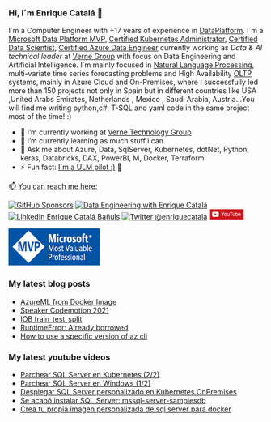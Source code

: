 ### Hi, I´m Enrique Catalá 👋 

I´m a Computer Engineer with +17 years of experience in [DataPlatform](https://en.wikipedia.org/wiki/Data_management_platform). I´m a [Microsoft Data Platform MVP](http://mvp.microsoft.com/es-es/mvp/Enrique%20Catala-5000312), [Certified Kubernetes Administrator](https://www.youracclaim.com/badges/0b17b446-3e58-4d13-aa0b-ded041a9260a/public_url), [Certified Data Scientist](https://www.credly.com/badges/6de55996-45bf-4e15-9b4b-b13425a9064a/public_url), [Certified Azure Data Engineer](https://www.credly.com/badges/50e1ce3f-ae34-4ce3-ba2d-a173d03d4e9d/public_url) currently working as _Data & AI technical leader_ at [Verne Group](https://www.vernegroup.com/vernetech/) with focus on Data Engineering and Artificial Intelligence. I´m mainly focused in [Natural Language Processing](https://en.wikipedia.org/wiki/Natural_language_processing), multi-variate time series forecasting problems and High Availability [OLTP](https://es.wikipedia.org/wiki/OLTP) systems, mainly in Azure Cloud and On-Premises, where I successfully led more than 150 projects not only in Spain but in different countries like USA ,United Arabs Emirates, Netherlands , Mexico , Saudi Arabia, Austria...You will find me writing python,c#, T-SQL and yaml code in the same project most of the time! :)

- 🔭 I’m currently working at [Verne Technology Group](https://www.vernegroup.com/vernetech/)
- 🌱 I’m currently learning as much stuff i can.
- 💬 Ask me about Azure, Data, SqlServer, Kubernetes, dotNet, Python, keras, Databricks, DAX, PowerBI, M, Docker, Terraform
- ⚡ Fun fact: [I´m a ULM pilot :)](https://www.youtube.com/watch?v=1gtMmFfKebI) 🛫

<a href="mailto:enrique@enriquecatala.com" >📫 You can reach me here:  </a>
<div>
    <a href="https://github.com/sponsors/enriquecatala"><img src="https://img.shields.io/badge/GitHub_Sponsors--_.svg?style=flat-square&logo=github&logoColor=EA4AAA" alt="GitHub Sponsors"></a>
    <a href="https://enriquecatala.com"><img src="https://img.shields.io/website?down_color=red&down_message=down&label=enriquecatala.com&up_color=46C018&url=https%3A%2F%2Fenriquecatala.com&style=flat-square" alt="Data Engineering with Enrique Catalá"></a>
    <a href="https://www.linkedin.com/in/enriquecatala"><img src="https://img.shields.io/badge/LinkedIn--_.svg?style=flat-square&logo=linkedin" alt="LinkedIn Enrique Catalá Bañuls"></a>
    <a href="https://twitter.com/enriquecatala"><img src="https://img.shields.io/twitter/follow/enriquecatala?color=blue&label=twitter&style=flat-square" alt="Twitter @enriquecatala"></a>
    <a href="https://youtube.com/enriquecatala"><img src="https://raw.githubusercontent.com/enriquecatala/enriquecatala/master/img/youtube.png" alt="Canal de Enrique Catalá" height=20></a>
</div>

<a href="https://mvp.microsoft.com/es-es/PublicProfile/5000312?fullName=Enrique%20Catala"><img src="https://raw.githubusercontent.com/enriquecatala/enriquecatala/master/img/MVP_Logo_horizontal.png" alt="Microsoft DataPlatform MVP Enrique Catalá"></a>

<!--

<script src="https://apis.google.com/js/platform.js"></script> 
<div class="g-ytsubscribe" data-channelid="UCYboHnN6tvFfHqPWZWY82AQ" data-layout="default" data-count="default"></div>

**enriquecatala/enriquecatala** is a ✨ _special_ ✨ repository because its `README.md` (this file) appears on your GitHub profile.

Here are some ideas to get you started:

- 🔭 I’m currently working on ...
- 🌱 I’m currently learning ...
- 👯 I’m looking to collaborate on ...
- 🤔 I’m looking for help with ...
- 💬 Ask me about ...

- 😄 Pronouns: ...
- ⚡ Fun fact: ...
-->

### My latest blog posts
<!-- BLOG-POST-LIST:START -->
- [AzureML from Docker Image](https://enriquecatala.com/2022/01/11/azureml-from-docker-image.html)
- [Speaker Codemotion 2021](https://enriquecatala.com/2021/12/21/codemotion-speaker-deeplearning-state-of-the-art.html)
- [IOB train_test_split](https://enriquecatala.com/2021/09/15/IOB_train_test_split.html)
- [RuntimeError: Already borrowed](https://enriquecatala.com/2021/09/15/RuntimeError-already-borrowed.html)
- [How to use a specific version of az cli](https://enriquecatala.com/2021/09/09/install-specific-version-az-cli.html)
<!-- BLOG-POST-LIST:END -->

### My latest youtube videos
<!-- YOUTUBE-POST-LIST:START -->
- [Parchear SQL Server en Kubernetes &lpar;2/2&rpar;](https://www.youtube.com/watch?v=_koA4vfBQEE)
- [Parchear SQL Server en Windows &lpar;1/2&rpar;](https://www.youtube.com/watch?v=cRduwHDBoNg)
- [Desplegar SQL Server personalizado en Kubernetes OnPremises](https://www.youtube.com/watch?v=ZhoRuib2JLc)
- [Se acabó instalar SQL Server: mssql-server-samplesdb](https://www.youtube.com/watch?v=ULL5nntWn1A)
- [Crea tu propia imagen personalizada de sql server para docker](https://www.youtube.com/watch?v=9M6Ewpcfw9I)
<!-- YOUTUBE-POST-LIST:END -->
